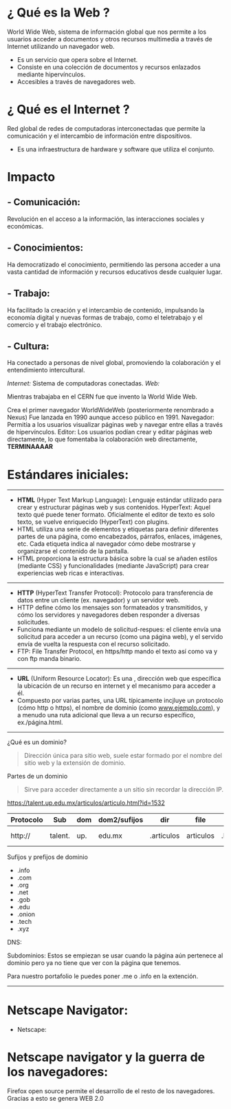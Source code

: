 # ¿ Qué es la Web ?
World Wide Web, sistema de información global que nos permite a los usuarios acceder a documentos y otros recursos multimedia a través de Internet utilizando un navegador web.
- Es un servicio que opera sobre el Internet.
- Consiste en una colección de documentos y recursos enlazados mediante hipervínculos.
- Accesibles a través de navegadores web.
# ¿ Qué es el Internet ? 
Red global de redes de computadoras interconectadas que permite la comunicación y el intercambio de información entre dispositivos.
- Es una infraestructura de hardware y software que utiliza el conjunto.

# Impacto
## - Comunicación: 
Revolución en el acceso a la información, las interacciones sociales y económicas.
##  - Conocimientos:
Ha democratizado el conocimiento, permitiendo las persona acceder a una vasta cantidad de información y recursos educativos desde cualquier lugar.
## - Trabajo:
Ha facilitado la creación y el intercambio de contenido, impulsando la economía digital y nuevas formas de trabajo, como el teletrabajo y el comercio y el trabajo electrónico. 
## - Cultura:
Ha conectado a personas de nivel global, promoviendo la colaboración y el entendimiento intercultural.

*Internet:* Sistema de computadoras conectadas.
*Web:* 

Mientras trabajaba en el CERN fue que invento la World Wide Web.

Crea el primer navegador WorldWideWeb (posteriormente renombrado a Nexus)
Fue lanzada en 1990 aunque acceso público en 1991.
Navegador: Permitía a los usuarios visualizar páginas web y navegar entre ellas a través de hipervínculos.
Editor: Los usuarios podían crear y editar páginas web directamente, lo que fomentaba la colaboración web directamente, 
**TERMINAAAAR**


# Estándares iniciales:
---
- **HTML** (Hyper Text Markup Language): Lenguaje estándar utilizado para crear y estructurar páginas web y sus contenidos.
	HyperText: Aquel texto qué puede tener formato.
		Oficialmente el editor de texto es solo texto, se vuelve enriquecido (HyperText) con plugins.
- HTML utiliza una serie de elementos y etiquetas para definir diferentes partes de una página, como encabezados, párrafos, enlaces, imágenes, etc. Cada etiqueta indica al navegador cómo debe mostrarse y organizarse el contenido de la pantalla.
- HTML proporciona la estructura básica sobre la cual se añaden estilos (mediante CSS) y funcionalidades (mediante JavaScript) para crear experiencias web ricas e interactivas.
---
- **HTTP** (HyperText Transfer Protocol):  Protocolo para transferencia de datos entre un cliente (ex. navegador) y un servidor web.
- HTTP define cómo los mensajes son formateados y transmitidos, y cómo los servidores y navegadores deben responder a diversas solicitudes.
- Funciona mediante un modelo de solicitud-respues: el cliente envía una solicitud para acceder a un recurso (como una página web), y el servido envía de vuelta la respuesta con el recurso solicitado.
- FTP: File Transfer Protocol, en https/http mando el texto así como va y con ftp manda binario.
---
- **URL** (Uniform Resource Locator): Es una , dirección web que específica la ubicación de un recurso en internet y el mecanismo para acceder a él.
- Compuesto por varias partes, una URL típicamente incjluye un protocolo (cómo http o https), el nombre de dominio (como www.ejemplo.com), y a menudo una ruta adicional que lleva a un recurso específico, ex./página.html.

---
¿Qué es un dominio?

>Dirección única para sitio web, suele estar formado por el nombre del sitio web y la extensión de dominio. 

Partes de un dominio
> Sirve para acceder directamente a un sitio sin recordar la dirección IP.
> 

https://talent.up.edu.mx/articulos/articulo.html?id=1532

| Protocolo | Sub     | dom | dom2/sufijos | dir        | file      | ext   | arg      |     |     |
| --------- | ------- | --- | ------------ | ---------- | --------- | ----- | -------- | --- | --- |
| http://   | talent. | up. | edu.mx       | .articulos | articulos | .html | ?id=1532 |     |     |
Sufijos y prefijos de dominio
- .info
- .com
- .org
- .net
- .gob
- .edu
- .onion
- .tech
- .xyz

DNS: 

Subdominios: Estos se empiezan se usar cuando la página aún pertenece al dominio pero ya no tiene que ver con la página que tenemos.

Para nuestro portafolio le puedes poner .me o .info en la extención.

---
# Netscape Navigator: 
- Netscape: 

# Netscape navigator y la guerra de los navegadores:


Firefox open source permite el desarrollo de el resto de los navegadores.
Gracias a esto se genera WEB 2.0
